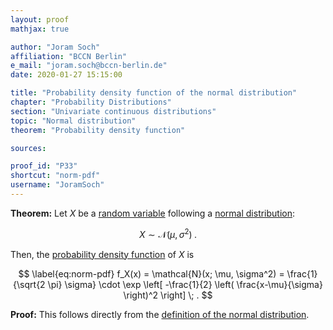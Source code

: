 ```yaml
---
layout: proof
mathjax: true

author: "Joram Soch"
affiliation: "BCCN Berlin"
e_mail: "joram.soch@bccn-berlin.de"
date: 2020-01-27 15:15:00

title: "Probability density function of the normal distribution"
chapter: "Probability Distributions"
section: "Univariate continuous distributions"
topic: "Normal distribution"
theorem: "Probability density function"

sources:

proof_id: "P33"
shortcut: "norm-pdf"
username: "JoramSoch"
---
```



**Theorem:** Let $X$ be a [random variable](/D/rvar) following a [normal distribution](/D/norm):

$$ \label{eq:norm}
X \sim \mathcal{N}(\mu, \sigma^2) \; .
$$

Then, the [probability density function](/D/pdf) of $X$ is

$$ \label{eq:norm-pdf}
f_X(x) = \mathcal{N}(x; \mu, \sigma^2) = \frac{1}{\sqrt{2 \pi} \sigma} \cdot \exp \left[ -\frac{1}{2} \left( \frac{x-\mu}{\sigma} \right)^2 \right] \; .
$$


**Proof:** This follows directly from the [definition of the normal distribution](/D/norm).